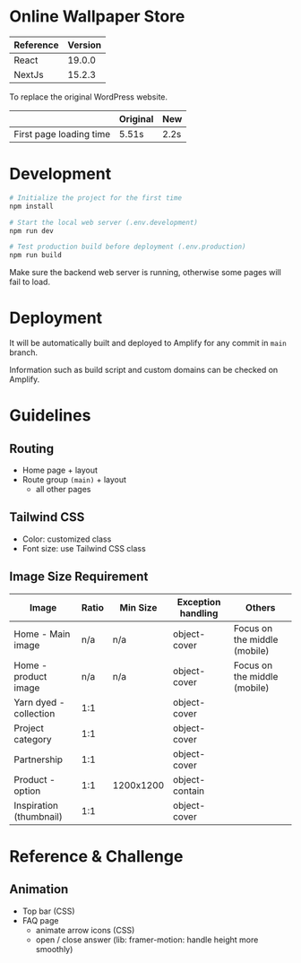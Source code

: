 # Online Wallpaper Store

| Reference | Version |
|-----------|---------|
| React     | 19.0.0  |
| NextJs    | 15.2.3  |

To replace the original WordPress website.

|                         | Original | New   |
|-------------------------|----------|-------|
| First page loading time | 5.51s    | 2.2s  |

# Development

```sh
# Initialize the project for the first time
npm install

# Start the local web server (.env.development)
npm run dev

# Test production build before deployment (.env.production)
npm run build
```

Make sure the backend web server is running, otherwise some pages will fail to load.

# Deployment

It will be automatically built and deployed to Amplify for any commit in `main` branch.

Information such as build script and custom domains can be checked on Amplify.

# Guidelines

## Routing

- Home page + layout
- Route group `(main)` + layout
  - all other pages

## Tailwind CSS

- Color: customized class
- Font size: use Tailwind CSS class

## Image Size Requirement

| Image                   | Ratio | Min Size  | Exception handling | Others                       |
|-------------------------|-------|-----------|--------------------|------------------------------|
| Home - Main image       | n/a   | n/a       | object-cover       | Focus on the middle (mobile) |
| Home - product image    | n/a   | n/a       | object-cover       | Focus on the middle (mobile) |
| Yarn dyed - collection  | 1:1   |           | object-cover       |
| Project category        | 1:1   |           | object-cover       |
| Partnership             | 1:1   |           | object-cover       |
| Product - option        | 1:1   | 1200x1200 | object-contain     |
| Inspiration (thumbnail) | 1:1   |           | object-cover       |

# Reference & Challenge

## Animation

- Top bar (CSS)
- FAQ page
  - animate arrow icons (CSS)
  - open / close answer (lib: framer-motion: handle height more smoothly)